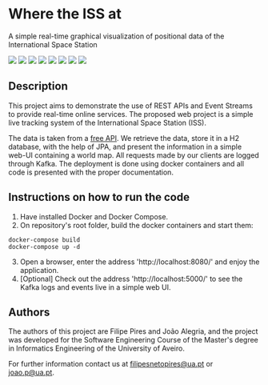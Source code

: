 # Where the ISS at
A simple real-time graphical visualization of positional data of the International Space Station

![](https://img.shields.io/badge/Academical%20Project-Yes-success)
![](https://img.shields.io/badge/Made%20With-Java-red)
![](https://img.shields.io/badge/Deployment-Docker-blue)
![](https://img.shields.io/badge/Storage-H2-lightgrey)
![](https://img.shields.io/badge/Logging-Kafka-lightgrey)
![](https://img.shields.io/badge/Platform-Web-lightgrey)
![](https://img.shields.io/badge/License-Free%20To%20Use-green)
![](https://img.shields.io/badge/Maintained-No-red)

## Description

This project aims to demonstrate the use of REST APIs and Event Streams to provide real-time online services.
The proposed web project is a simple live tracking system of the International Space Station (ISS).

The data is taken from a [free API](https://wheretheiss.at/).
We retrieve the data, store it in a H2 database, with the help of JPA, and present the information in a simple web-UI containing a world map.
All requests made by our clients are logged through Kafka.
The deployment is done using docker containers and all code is presented with the proper documentation.

## Instructions on how to run the code

1. Have installed Docker and Docker Compose.
2. On repository's root folder, build the docker containers and start them:
```shell
docker-compose build
docker-compose up -d
```
3. Open a browser, enter the address 'http://localhost:8080/' and enjoy the application.
7. [Optional] Check out the address 'http://localhost:5000/' to see the Kafka logs and events live in a simple web UI.

## Authors

The authors of this project are Filipe Pires and João Alegria, and the project was developed for the Software Engineering Course of the Master's degree in Informatics Engineering of the University of Aveiro.

For further information contact us at filipesnetopires@ua.pt or joao.p@ua.pt.
